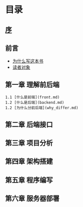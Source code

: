 # 目录

## [序](preface.md)

## 前言
- [为什么写这本书](why_write.md)
- [读者对象](reader.md)


## 第一章 理解前后端
	1.1 [什么是前端](front.md)
	1.2 [什么是后端](backend.md)
	1.2 [为什么分前后端](why_differ.md)

## 第二章 后端接口

## 第三章 项目分析

## 第四章 架构搭建

## 第五章 程序编写

## 第六章 服务器部署
